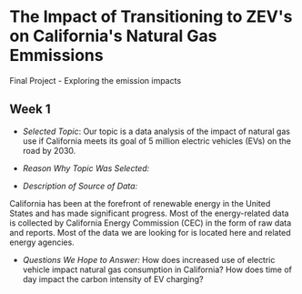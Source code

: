 # The Impact of Transitioning to ZEV's on California's Natural Gas Emmissions
Final Project - Exploring the emission impacts 

## Week 1

- *Selected Topic*: Our topic is a data analysis of the impact of natural gas use if California meets its goal of 5 million electric vehicles (EVs) on the road by 2030.

- *Reason Why Topic Was Selected:*

- *Description of Source of Data:*

California has been at the forefront of renewable energy in the United States and has made significant progress. Most of the energy-related data is collected by California Energy Commission (CEC) in the form of raw data and reports. Most of the data we are looking for is located here and related energy agencies. 

- *Questions We Hope to Answer:*
How does increased use of electric vehicle impact natural gas consumption in California?
How does time of day impact the carbon intensity of EV charging?
